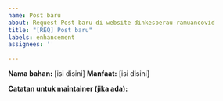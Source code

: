 ```yaml
---
name: Post baru
about: Request Post baru di website dinkesberau-ramuancovid
title: "[REQ] Post baru"
labels: enhancement
assignees: ''

---
```


**Nama bahan:** [isi disini]
**Manfaat:** [isi disini]

**Catatan untuk maintainer (jika ada):**
